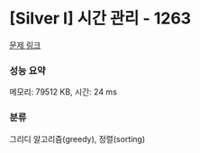 # [Silver I] 시간 관리 - 1263 

[문제 링크](https://www.acmicpc.net/problem/1263) 

### 성능 요약

메모리: 79512 KB, 시간: 24 ms

### 분류

그리디 알고리즘(greedy), 정렬(sorting)

